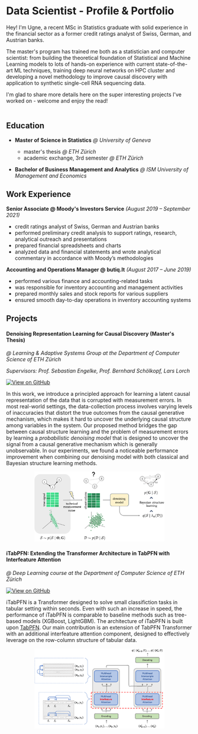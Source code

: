 # Data Scientist - Profile & Portfolio

Hey! I'm Ugne, a recent MSc in Statistics graduate with solid experience in the financial sector as a former credit ratings analyst of Swiss, German, and Austrian banks. 

The master's program has trained me both as a statistician and computer scientist: from building the theoretical foundation of Statistical and Machine Learning models to lots of hands-on experience with current state-of-the-art ML techniques, training deep neural networks on HPC cluster and developing a novel methodology to improve causal discovery with application to synthetic single-cell RNA sequencing data. 

I'm glad to share more details here on the super interesting projects I've worked on - welcome and enjoy the read!  
&nbsp;
&nbsp;

## Education

- **Master of Science in Statistics** *@ University of Geneva*
  - master's thesis *@ ETH Zürich*
  - academic exchange, 3rd semester *@ ETH Zürich*

- **Bachelor of Business Management and Analytics** *@ ISM University of Management and Economics*

## Work Experience
**Senior Associate  @ Moody's Investors Service** *(August 2019 – September 2021)*

- credit ratings analyst of Swiss, German and Austrian banks
- performed preliminary credit analysis to support ratings, research, analytical outreach and presentations
- prepared financial spreadsheets and charts
- analyzed data and financial statements and wrote analytical commentary in accordance with Moody’s methodologies

**Accounting and Operations Manager @ butiq.lt** *(August 2017 – June 2019)*
- performed various finance and accounting-related tasks
- was responsible for inventory accounting and management activities
- prepared monthly sales and stock reports for various suppliers
- ensured smooth day-to-day operations in inventory accounting systems
  
## Projects

#### Denoising Representation Learning for Causal Discovery (Master's Thesis)
*@ Learning & Adaptive Systems Group at the Department of Computer Science of ETH Zürich*

*Supervisors: Prof. Sebastian Engelke, Prof. Bernhard Schölkopf, Lars Lorch*

[![View on GitHub](https://img.shields.io/badge/GitHub-View_on_GitHub-blue?logo=GitHub)](https://github.com/ugne-sak/DRL4CD_thesis)

In this work, we introduce a principled approach for learning a latent causal representation of the data that is corrupted with measurement errors. In most real-world settings, the data-collection process involves varying levels of inaccuracies that distort the true outcomes from the causal generative mechanism, which makes it hard to uncover the underlying causal structure among variables in the system. Our proposed method bridges the gap between causal structure learning and the problem of measurement errors by learning a *probabilistic denoising model* that is designed to uncover the signal from a causal generative mechanism which is generally unobservable. In our experiments, we found a noticeable performance improvement when combining our denoising model with both classical and Bayesian structure learning methods. 

<p align="center">
<img src="images/main_figure.png" width="70%" height="70%" />
</p>

#### iTabPFN: Extending the Transformer Architecture in TabPFN with Interfeature Attention
*@ Deep Learning course at the Department of Computer Science of ETH Zürich*

[![View on GitHub](https://img.shields.io/badge/GitHub-View_on_GitHub-blue?logo=GitHub)](https://github.com/ugne-sak/iTabPFN)

iTabPFN is a Transformer designed to solve small classifiction tasks in tabular setting within seconds. Even with such an increase in speed, the performance of iTabPFN is comparable to baseline methods such as tree-based models (XGBoost, LightGBM). The architecture of iTabPFN is built upon [TabPFN](https://arxiv.org/abs/2207.01848). Our main contribution is an extension of TabPFN Transformer with an additional interfeature attention component, designed to effectively leverage on the row-column structure of tabular data.

<p align="center">
<img src="images/iTabPFN_arcitecture.png" width="70%" height="70%" />
</p>
